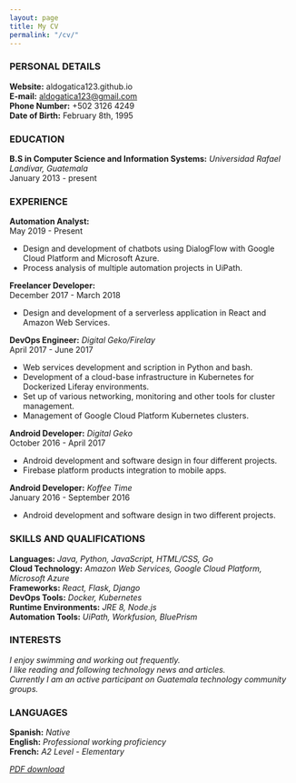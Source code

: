 ```yaml
---
layout: page  
title: My CV  
permalink: "/cv/"
---
```



### PERSONAL DETAILS

**Website:** aldogatica123.github.io  
**E-mail:** aldogatica123@gmail.com  
**Phone Number:** +502 3126 4249  
**Date of Birth:** February 8th, 1995  

### EDUCATION

**B.S in Computer Science and Information Systems:** _Universidad Rafael Landívar, Guatemala_  
January 2013 - present

### EXPERIENCE

**Automation Analyst:**  
May 2019 - Present

- Design and development of chatbots using DialogFlow with Google Cloud Platform and Microsoft Azure.
- Process analysis of multiple automation projects in UiPath.

**Freelancer Developer:**  
December 2017 - March 2018  

- Design and development of a serverless application in React and Amazon Web Services.

**DevOps Engineer:** _Digital Geko/Firelay_  
April 2017 - June 2017

- Web services development and scription in Python and bash.  
- Development of a cloud-base infrastructure in Kubernetes for Dockerized Liferay environments.  
- Set up of various networking, monitoring and other tools for cluster management.  
- Management of Google Cloud Platform Kubernetes clusters.  

**Android Developer:** _Digital Geko_  
October 2016 - April 2017  

- Android development and software design in four different projects.  
- Firebase platform products integration to mobile apps.  


**Android Developer:** _Koffee Time_  
January 2016 - September 2016  

- Android development and software design in two different projects.  

### SKILLS AND QUALIFICATIONS

**Languages:**              _Java, Python, JavaScript, HTML/CSS, Go_  
**Cloud Technology:**       _Amazon Web Services, Google Cloud Platform, Microsoft Azure_  
**Frameworks:**             _React, Flask, Django_  
**DevOps Tools:**           _Docker, Kubernetes_  
**Runtime Environments:**   _JRE 8, Node.js_  
**Automation Tools:**       _UiPath, Workfusion, BluePrism_  

### INTERESTS

_I enjoy swimming and working out frequently._  
_I like reading and following technology news and articles._   
_Currently I am an active participant on Guatemala technology community groups._  

### LANGUAGES

**Spanish:**    _Native_  
**English:**    _Professional working proficiency_  
**French:**     _A2 Level - Elementary_  


[_PDF download_][pdf-link]

[pdf-link]: /assets/files/CV_2020_en.pdf